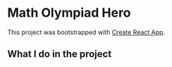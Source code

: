 # Math Olympiad Hero

This project was bootstrapped with [Create React App](https://github.com/facebook/create-react-app).

## What I do in the project
